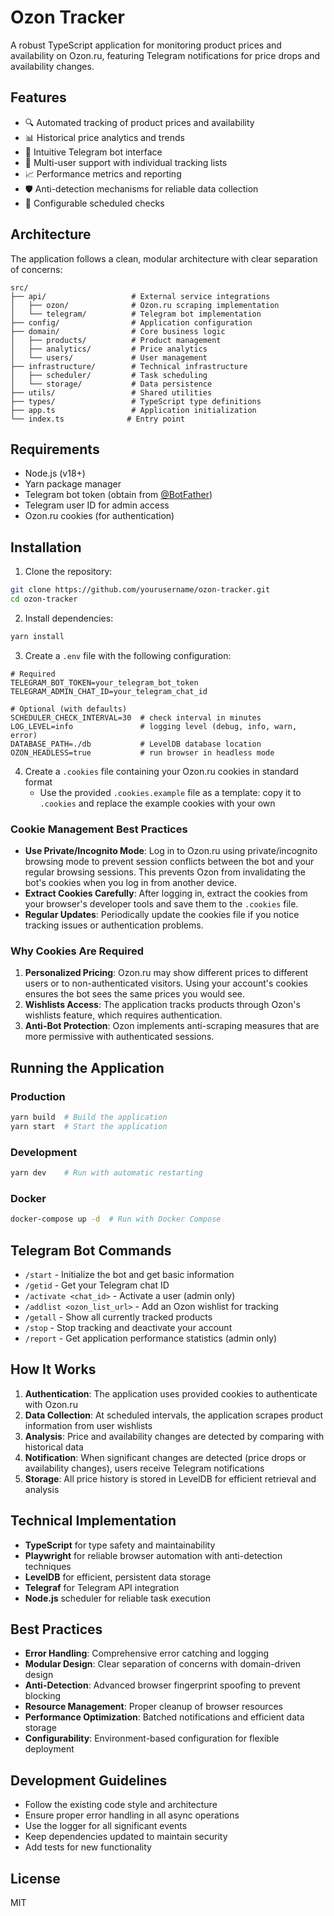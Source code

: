 # Ozon Tracker

A robust TypeScript application for monitoring product prices and availability on Ozon.ru, featuring Telegram notifications for price drops and availability changes.

## Features

- 🔍 Automated tracking of product prices and availability
- 📊 Historical price analytics and trends
- 🤖 Intuitive Telegram bot interface
- 👥 Multi-user support with individual tracking lists
- 📈 Performance metrics and reporting
- 🛡️ Anti-detection mechanisms for reliable data collection
- 🔄 Configurable scheduled checks

## Architecture

The application follows a clean, modular architecture with clear separation of concerns:

```
src/
├── api/                   # External service integrations
│   ├── ozon/              # Ozon.ru scraping implementation
│   └── telegram/          # Telegram bot implementation
├── config/                # Application configuration
├── domain/                # Core business logic
│   ├── products/          # Product management
│   ├── analytics/         # Price analytics
│   └── users/             # User management
├── infrastructure/        # Technical infrastructure
│   ├── scheduler/         # Task scheduling
│   └── storage/           # Data persistence
├── utils/                 # Shared utilities
├── types/                 # TypeScript type definitions
├── app.ts                 # Application initialization
└── index.ts              # Entry point
```

## Requirements

- Node.js (v18+)
- Yarn package manager
- Telegram bot token (obtain from [@BotFather](https://t.me/botfather))
- Telegram user ID for admin access
- Ozon.ru cookies (for authentication)

## Installation

1. Clone the repository:

```bash
git clone https://github.com/yourusername/ozon-tracker.git
cd ozon-tracker
```

2. Install dependencies:

```bash
yarn install
```

3. Create a `.env` file with the following configuration:

```env
# Required
TELEGRAM_BOT_TOKEN=your_telegram_bot_token
TELEGRAM_ADMIN_CHAT_ID=your_telegram_chat_id

# Optional (with defaults)
SCHEDULER_CHECK_INTERVAL=30  # check interval in minutes
LOG_LEVEL=info               # logging level (debug, info, warn, error)
DATABASE_PATH=./db           # LevelDB database location
OZON_HEADLESS=true           # run browser in headless mode
```

4. Create a `.cookies` file containing your Ozon.ru cookies in standard format
   - Use the provided `.cookies.example` file as a template: copy it to `.cookies` and replace the example cookies with your own

### Cookie Management Best Practices

- **Use Private/Incognito Mode**: Log in to Ozon.ru using private/incognito browsing mode to prevent session conflicts between the bot and your regular browsing sessions. This prevents Ozon from invalidating the bot's cookies when you log in from another device.
- **Extract Cookies Carefully**: After logging in, extract the cookies from your browser's developer tools and save them to the `.cookies` file.
- **Regular Updates**: Periodically update the cookies file if you notice tracking issues or authentication problems.

### Why Cookies Are Required

1. **Personalized Pricing**: Ozon.ru may show different prices to different users or to non-authenticated visitors. Using your account's cookies ensures the bot sees the same prices you would see.
2. **Wishlists Access**: The application tracks products through Ozon's wishlists feature, which requires authentication.
3. **Anti-Bot Protection**: Ozon implements anti-scraping measures that are more permissive with authenticated sessions.

## Running the Application

### Production

```bash
yarn build  # Build the application
yarn start  # Start the application
```

### Development

```bash
yarn dev    # Run with automatic restarting
```

### Docker

```bash
docker-compose up -d  # Run with Docker Compose
```

## Telegram Bot Commands

- `/start` - Initialize the bot and get basic information
- `/getid` - Get your Telegram chat ID
- `/activate <chat_id>` - Activate a user (admin only)
- `/addlist <ozon_list_url>` - Add an Ozon wishlist for tracking
- `/getall` - Show all currently tracked products
- `/stop` - Stop tracking and deactivate your account
- `/report` - Get application performance statistics (admin only)

## How It Works

1. **Authentication**: The application uses provided cookies to authenticate with Ozon.ru
2. **Data Collection**: At scheduled intervals, the application scrapes product information from user wishlists
3. **Analysis**: Price and availability changes are detected by comparing with historical data
4. **Notification**: When significant changes are detected (price drops or availability changes), users receive Telegram notifications
5. **Storage**: All price history is stored in LevelDB for efficient retrieval and analysis

## Technical Implementation

- **TypeScript** for type safety and maintainability
- **Playwright** for reliable browser automation with anti-detection techniques
- **LevelDB** for efficient, persistent data storage
- **Telegraf** for Telegram API integration
- **Node.js** scheduler for reliable task execution

## Best Practices

- **Error Handling**: Comprehensive error catching and logging
- **Modular Design**: Clear separation of concerns with domain-driven design
- **Anti-Detection**: Advanced browser fingerprint spoofing to prevent blocking
- **Resource Management**: Proper cleanup of browser resources
- **Performance Optimization**: Batched notifications and efficient data storage
- **Configurability**: Environment-based configuration for flexible deployment

## Development Guidelines

- Follow the existing code style and architecture
- Ensure proper error handling in all async operations
- Use the logger for all significant events
- Keep dependencies updated to maintain security
- Add tests for new functionality

## License

MIT